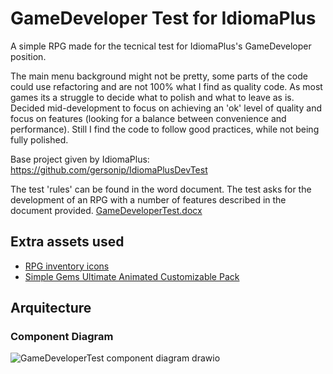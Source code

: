 # GameDeveloper Test for IdiomaPlus
A simple RPG made for the tecnical test for IdiomaPlus's GameDeveloper position. 

The main menu background might not be pretty, some parts of the code could use refactoring and are not 100% what I find as quality code.
As most games its a struggle to decide what to polish and what to leave as is. Decided mid-development to focus on achieving an 'ok' level of quality and focus on features (looking for a balance between convenience and performance). Still I find the code to follow good practices, while not being fully polished.

Base project given by IdiomaPlus: https://github.com/gersonip/IdiomaPlusDevTest

The test 'rules' can be found in the word document. The test asks for the development of an RPG with a number of features described in the document provided.
[GameDeveloperTest.docx](https://github.com/luisponce/GameDeveloperTest-IdiomaPlus/files/7291269/GameDeveloperTest.docx)

## Extra assets used
* [RPG inventory icons](https://assetstore.unity.com/packages/2d/gui/icons/rpg-inventory-icons-56687)
* [Simple Gems Ultimate Animated Customizable Pack](https://assetstore.unity.com/packages/3d/props/simple-gems-ultimate-animated-customizable-pack-73764)

## Arquitecture
### Component Diagram 

![GameDeveloperTest component diagram drawio](https://user-images.githubusercontent.com/2230919/136439987-65a91cbf-38a2-48b8-b693-9b2b02b7b670.png)

